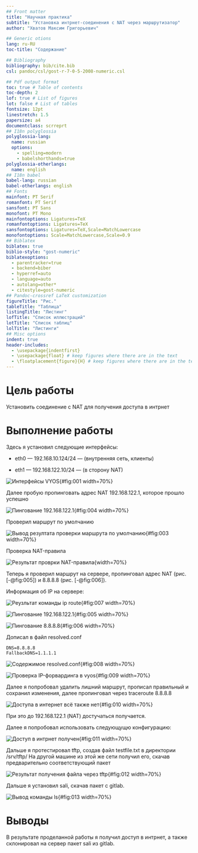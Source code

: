 ```yaml
---
## Front matter
title: "Научная практика"
subtitle: "Установка интрнет-соединения с NAT через маршрутизатор"
author: "Хватов Максим Григорьевич"

## Generic otions
lang: ru-RU
toc-title: "Содержание"

## Bibliography
bibliography: bib/cite.bib
csl: pandoc/csl/gost-r-7-0-5-2008-numeric.csl

## Pdf output format
toc: true # Table of contents
toc-depth: 2
lof: true # List of figures
lot: false # List of tables
fontsize: 12pt
linestretch: 1.5
papersize: a4
documentclass: scrreprt
## I18n polyglossia
polyglossia-lang:
  name: russian
  options:
	- spelling=modern
	- babelshorthands=true
polyglossia-otherlangs:
  name: english
## I18n babel
babel-lang: russian
babel-otherlangs: english
## Fonts
mainfont: PT Serif
romanfont: PT Serif
sansfont: PT Sans
monofont: PT Mono
mainfontoptions: Ligatures=TeX
romanfontoptions: Ligatures=TeX
sansfontoptions: Ligatures=TeX,Scale=MatchLowercase
monofontoptions: Scale=MatchLowercase,Scale=0.9
## Biblatex
biblatex: true
biblio-style: "gost-numeric"
biblatexoptions:
  - parentracker=true
  - backend=biber
  - hyperref=auto
  - language=auto
  - autolang=other*
  - citestyle=gost-numeric
## Pandoc-crossref LaTeX customization
figureTitle: "Рис."
tableTitle: "Таблица"
listingTitle: "Листинг"
lofTitle: "Список иллюстраций"
lotTitle: "Список таблиц"
lolTitle: "Листинги"
## Misc options
indent: true
header-includes:
  - \usepackage{indentfirst}
  - \usepackage{float} # keep figures where there are in the text
  - \floatplacement{figure}{H} # keep figures where there are in the text
---
```


# Цель работы

Установить соединение с NAT для получения доступа в интрнет

# Выполнение работы

Здесь я установил следующие интерфейсы: 

- eth0 — 192.168.10.124/24 — (внутренняя сеть, клиенты)

- eth1 — 192.168.122.10/24 — (в сторону NAT)

![Интерфейсы VYOS](image/1.png){#fig:001 width=70%}

Далее пробую пропинговать адрес NAT 192.168.122.1, которое прошло успешно

![Пингование 192.168.122.1](image/2.png){#fig:004 width=70%}

Проверил маршрут по умолчанию

![Вывод резултата проверки маршрута по умолчанию](image/3.png){#fig:003 width=70%}

Проверка NAT-правила

![Результат проврки NAT-правила](image/4.png){width=70%}

Теперь я проверил маршрут на сервере, пропинговал адрес NAT (рис. [-@fig:005]) и 8.8.8.8 (рис. [-@fig:006]).

Информация об IP на сервере:

![Реузльтат команды ip route](image/7.png){#fig:007 width=70%}

![Пингование 192.168.122.1](image/5.png){#fig:005 width=70%}

![Пингование 8.8.8.8](image/6.png){#fig:006 width=70%}

Дописал в файл resolved.conf 

```
DNS=8.8.8.8
FallbackDNS=1.1.1.1
```

![Содержимое resolved.conf](image/8.png){#fig:008 width=70%}

![Проверка IP-форвардинга в vyos](image/9.png){#fig:009 width=70%}

Далее я попробовал удалить лишний маршрут, прописал правильный и сохранил изменения, далее пропинговал через traceroute 8.8.8.8

![Доступа в интернет всё также нет](image/10.png){#fig:010 width=70%}

При это до 192.168.122.1 (NAT) достучаться получается. 

Далее я попробовал использовать следующущю конфигурацию:

![Доступ в интрнет получен](image/11.png){#fig:011 width=70%}

Дальше я протестировал tftp, создав файл testfile.txt в директории /srv/tftp/
На другой машине из этой же сети получил его, скачав предварительно соответствующий пакет

![Результат получения файла через tftp](image/12.png){#fig:012 width=70%}

Дальше я установил sali, скачав пакет с gitlab.

![Вывод команды ls](image/13.png){#fig:013 width=70%}

# Выводы

В результате проделанной работы я получил доступ в интрнет, а также склонировал на сервер пакет sali из gitlab.